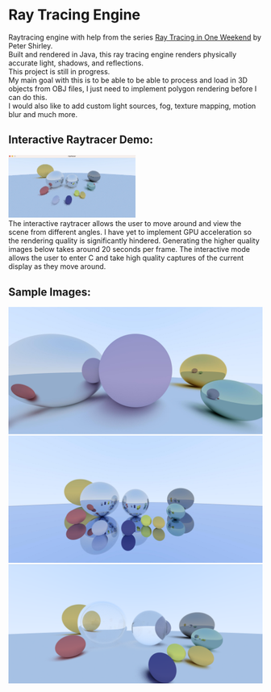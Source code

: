 # Ray Tracing Engine
Raytracing engine with help from the series [Ray Tracing in One Weekend](https://raytracing.github.io/) by Peter Shirley.  
Built and rendered in Java, this ray tracing engine renders physically accurate light, shadows, and reflections.  
This project is still in progress.  
My main goal with this is to be able to be able to process and load in 3D objects from OBJ files, I just need to implement polygon rendering before I can do this.  
I would also like to add custom light sources, fog, texture mapping, motion blur and much more.  

## Interactive Raytracer Demo:
  [<img src="https://github.com/carlgombert/Raytracer/blob/main/raytracer/Images/thumbnail.png" width="50%">](https://www.youtube.com/watch?v=t9IvcFt2NzY)  
The interactive raytracer allows the user to move around and view the scene from different angles. I have yet to implement GPU acceleration so the rendering quality is significantly hindered. Generating the higher quality images below takes around 20 seconds per frame. The interactive mode allows the user to enter C and take high quality captures of the current display as they move around.
  
## Sample Images:
![This is an image](https://github.com/carlgombert/Raytracer/blob/main/raytracer/Images/progress3.jpg)
![This is an image](https://github.com/carlgombert/Raytracer/blob/main/raytracer/Images/progress4.jpg)  
![This is an image](https://github.com/carlgombert/Raytracer/blob/main/raytracer/Images/progress5.png)  
